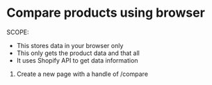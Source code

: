 # Compare products using browser

SCOPE: 
- This stores data in your browser only 
- This only gets the product data and that all
- It uses Shopify API to get data information 




1. Create a new page with a handle of /compare
